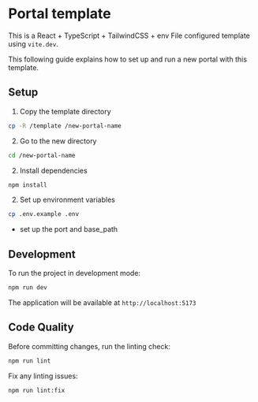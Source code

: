 # Portal template

This is a React + TypeScript + TailwindCSS + env File configured template using `vite.dev`.

This following guide explains how to set up and run a new portal with this template.

## Setup

1. Copy the template directory
```bash
cp -R /template /new-portal-name
```

2. Go to the new directory
```bash
cd /new-portal-name
```

2. Install dependencies
```bash
npm install
```

2. Set up environment variables
```bash
cp .env.example .env
```
- set up the port and base_path

## Development

To run the project in development mode:

```bash
npm run dev
```

The application will be available at `http://localhost:5173`

## Code Quality

Before committing changes, run the linting check:

```bash
npm run lint
```

Fix any linting issues:

```bash
npm run lint:fix
```

